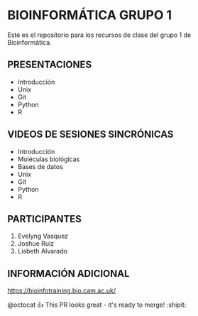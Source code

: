 # BIOINFORMÁTICA GRUPO 1
Este es el repositorio para los recursos de clase del grupo 1 de Bioinformática. 

## PRESENTACIONES

- Introducción
- Unix
- Git
- Python
- R


## VIDEOS DE SESIONES SINCRÓNICAS 

- Introducción
-   Moléculas biológicas
-   Bases de datos
- Unix
- Git
- Python
- R



## PARTICIPANTES

1. Evelyng Vasquez
2. Joshue Ruiz 
3. Lisbeth Alvarado

## INFORMACIÓN ADICIONAL

<https://bioinfotraining.bio.cam.ac.uk/>



@octocat :+1: This PR looks great - it's ready to merge! :shipit:
